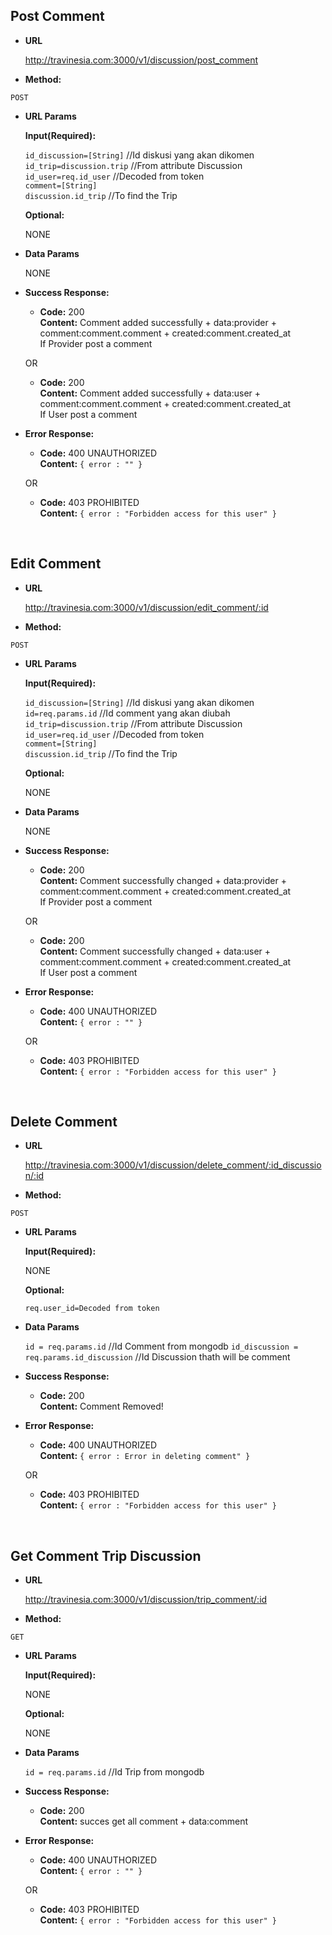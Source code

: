 **Post Comment**
----
* **URL**

  http://travinesia.com:3000/v1/discussion/post_comment

* **Method:**

 `POST`
  
*  **URL Params**

   **Input(Required):**

   `id_discussion=[String]` //Id diskusi yang akan dikomen <br />
   `id_trip=discussion.trip` //From attribute Discussion <br />
   `id_user=req.id_user` //Decoded from token <br />
   `comment=[String]` <br />
   `discussion.id_trip` //To find the Trip

   **Optional:**
 
   NONE

* **Data Params**

   NONE

* **Success Response:**

  * **Code:** 200 <br />
    **Content:** Comment added successfully + data:provider + comment:comment.comment + created:comment.created_at <br />
    If Provider post a comment <br />

  OR

  * **Code:** 200 <br />
    **Content:** Comment added successfully + data:user + comment:comment.comment + created:comment.created_at <br />
    If User post a comment 
 
* **Error Response:**

  * **Code:** 400 UNAUTHORIZED <br />
    **Content:** `{ error : "" }`

  OR

  * **Code:** 403 PROHIBITED <br />
    **Content:** `{ error : "Forbidden access for this user" }`
<br />

**Edit Comment**
----
* **URL**

  http://travinesia.com:3000/v1/discussion/edit_comment/:id

* **Method:**

 `POST`
  
*  **URL Params**

   **Input(Required):**

   `id_discussion=[String]` //Id diskusi yang akan dikomen <br />
   `id=req.params.id` //Id comment yang akan diubah <br />
   `id_trip=discussion.trip` //From attribute Discussion <br />
   `id_user=req.id_user` //Decoded from token <br />
   `comment=[String]` <br />
   `discussion.id_trip` //To find the Trip

   **Optional:**
 
   NONE

* **Data Params**

   NONE

* **Success Response:**

  * **Code:** 200 <br />
    **Content:** Comment successfully changed + data:provider + comment:comment.comment + created:comment.created_at <br />
    If Provider post a comment <br />

  OR

  * **Code:** 200 <br />
    **Content:** Comment successfully changed + data:user + comment:comment.comment + created:comment.created_at <br />
    If User post a comment 
 
* **Error Response:**

  * **Code:** 400 UNAUTHORIZED <br />
    **Content:** `{ error : "" }`

  OR

  * **Code:** 403 PROHIBITED <br />
    **Content:** `{ error : "Forbidden access for this user" }`
<br />

**Delete Comment**
----
* **URL**

  http://travinesia.com:3000/v1/discussion/delete_comment/:id_discussion/:id

* **Method:**

 `POST`
  
*  **URL Params**

   **Input(Required):**

   NONE

   **Optional:**

   `req.user_id=Decoded from token`

* **Data Params**

    `id = req.params.id` //Id Comment from mongodb 
    `id_discussion = req.params.id_discussion` //Id Discussion thath will be comment

* **Success Response:**

  * **Code:** 200 <br />
    **Content:** Comment Removed!
 
* **Error Response:**

  * **Code:** 400 UNAUTHORIZED <br />
    **Content:** `{ error : Error in deleting comment" }`

  OR

  * **Code:** 403 PROHIBITED <br />
    **Content:** `{ error : "Forbidden access for this user" }`
<br />

**Get Comment Trip Discussion**
----
* **URL**

  http://travinesia.com:3000/v1/discussion/trip_comment/:id

* **Method:**

 `GET`
  
*  **URL Params**

   **Input(Required):**

   NONE

   **Optional:**
 
   NONE

* **Data Params**

    `id = req.params.id` //Id Trip from mongodb 

* **Success Response:**

  * **Code:** 200 <br />
    **Content:** succes get all comment + data:comment
 
* **Error Response:**

  * **Code:** 400 UNAUTHORIZED <br />
    **Content:** `{ error : "" }`

  OR

  * **Code:** 403 PROHIBITED <br />
    **Content:** `{ error : "Forbidden access for this user" }`
<br />